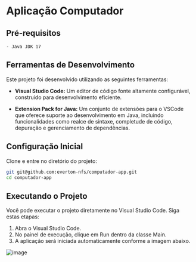 # Aplicação Computador


## Pré-requisitos

    - Java JDK 17

## Ferramentas de Desenvolvimento

Este projeto foi desenvolvido utilizando as seguintes ferramentas:

 - **Visual Studio Code:** Um editor de código fonte altamente configurável, construído para desenvolvimento eficiente.

 - **Extension Pack for Java:** Um conjunto de extensões para o VSCode que oferece suporte ao desenvolvimento em Java, incluindo funcionalidades como realce de sintaxe, completude de código, depuração e gerenciamento de dependências.

## Configuração Inicial

Clone e entre no diretório do projeto:

```sh
git git@github.com:everton-nfs/computador-app.git
cd computador-app
```
## Executando o Projeto

Você pode executar o projeto diretamente no Visual Studio Code. Siga estas etapas:

1. Abra o Visual Studio Code.
2. No painel de execução, clique em Run dentro da classe Main.
3. A aplicação será iniciada automaticamente conforme a imagem abaixo.

![image](https://github.com/user-attachments/assets/23650f7f-d452-4cf4-9507-7486681e50d4)


